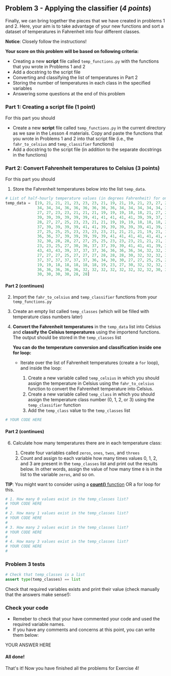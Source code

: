## Problem 3 - Applying the classifier (*4 points*)

Finally, we can bring together the pieces that we have created in problems 1 and 2. Here, your aim is to take
advantage of your new functions and sort a dataset of temperatures in Fahrenheit into four different classes.

**Notice**: Closely follow the instructions! 

**Your score on this problem will be based on following criteria:**

- Creating a new **script** file called `temp_functions.py` with the functions that you wrote in Problems 1 and 2
- Add a docstring to the script file
- Converting and classifying the list of temperatures in Part 2
- Storing the number of temperatures in each class in the specified variables
- Answering some questions at the end of this problem

### Part 1: Creating a script file (1 point)

For this part you should

- Create a new **script** file called `temp_functions.py` in the current directory as we saw in the Lesson 4 materials. Copy and paste the functions that you wrote in Problems 1 and 2 into that script file (i.e., the `fahr_to_celsius` and `temp_classifier` functions)
- Add a docstring to the script file (in addition to the separate docstrings in the functions)

### Part 2: Convert Fahrenheit temperatures to Celsius (3 points)

For this part you should

1. Store the Fahrenheit temperatures below into the list `temp_data`.


```python
# List of half-hourly temperature values (in degrees Fahrenheit) for one week
temp_data =  [19, 21, 21, 21, 23, 23, 23, 21, 19, 21, 19, 21, 23, 27, 27, 28, 30, 30, 32, 32, 32, 32, 
              34, 34, 34, 36, 36, 36, 36, 36, 36, 34, 34, 34, 34, 34, 34, 32, 30, 30, 30, 28, 28, 27,
              27, 27, 23, 23, 21, 21, 21, 19, 19, 19, 18, 18, 21, 27, 28, 30, 32, 34, 36, 37, 37, 37, 
              39, 39, 39, 39, 39, 39, 41, 41, 41, 41, 41, 39, 39, 37, 37, 36, 36, 34, 34, 32, 30, 30,
              28, 27, 27, 25, 23, 23, 21, 21, 19, 19, 19, 18, 18, 18, 21, 25, 27, 28, 34, 34, 41, 37, 
              37, 39, 39, 39, 39, 41, 41, 39, 39, 39, 39, 39, 41, 39, 39, 39, 37, 36, 34, 32, 28, 28,
              27, 25, 25, 25, 23, 23, 23, 23, 21, 21, 21, 21, 19, 21, 19, 21, 21, 19, 21, 27, 28, 32,
              36, 36, 37, 39, 39, 39, 39, 39, 41, 41, 41, 41, 41, 41, 41, 41, 41, 39, 37, 36, 36, 34,
              32, 30, 28, 28, 27, 27, 25, 25, 23, 23, 23, 21, 21, 21, 19, 19, 19, 19, 19, 19, 21, 23,
              23, 23, 25, 27, 30, 36, 37, 37, 39, 39, 41, 41, 41, 39, 39, 41, 43, 43, 43, 43, 43, 43,
              43, 43, 43, 39, 37, 37, 37, 36, 36, 36, 36, 34, 32, 32, 32, 32, 30, 30, 28, 28, 28, 27,
              27, 27, 27, 25, 27, 27, 27, 28, 28, 28, 30, 32, 32, 32, 34, 34, 36, 36, 36, 37, 37, 37,
              37, 37, 37, 37, 37, 37, 36, 34, 30, 30, 27, 27, 25, 25, 23, 21, 21, 21, 21, 19, 19, 19,
              19, 19, 18, 18, 18, 18, 18, 19, 23, 27, 30, 32, 32, 32, 32, 32, 32, 34, 34, 34, 34, 34,
              36, 36, 36, 36, 36, 32, 32, 32, 32, 32, 32, 32, 32, 30, 30, 30, 30, 30, 30, 30, 30, 30,
              30, 30, 30, 30, 28, 28]
```

#### Part 2 (continues)

2. Import the `fahr_to_celsius` and `temp_classifier` functions from your `temp_functions.py` 
3. Create an empty list called `temp_classes` (which will be filled with temperature class numbers later)
4. **Convert the Fahrenheit temperatures** in the `temp_data` list into Celsius and **classify the Celsius temperatures** using the importend functions. The output should be stored in the `temp_classes` list
 
   **You can do the temperature conversion and classification inside one for loop:**

    - Iterate over the list of Fahrenheit temperatures (create a `for` loop), and inside the loop:

        1. Create a new variable called `temp_celsius` in which you should assign the temperature in Celsius using the `fahr_to_celsius` function to convert the Fahrenheit temperature into Celsius.
        2. Create a new variable called `temp_class` in which you should assign the temperature class number (0, 1, 2, or 3) using the `temp_classifier` function
        3. Add the `temp_class` value to the `temp_classes` list


```python
# YOUR CODE HERE
```

#### Part 2 (continues)

6. Calculate how many temperatures there are in each temperature class:

    1. Create four variables called `zeros`, `ones`, `twos`, and `threes` 
    2. Count and assign to each variable how many times values 0, 1, 2, and 3 are present in the `temp_classes` list and print out the results below. In other words, assign the value of how many time `0` is in the list to the variable `zeros`, and so on. 
  
**TIP**: You might want to consider using a [**count()** function](https://www.tutorialspoint.com/python3/list_count.htm) OR a for loop for this.


```python
# 1. How many 0 values exist in the temp_classes list?
# YOUR CODE HERE
#
# 2. How many 1 values exist in the temp_classes list?
# YOUR CODE HERE
#
# 3. How many 2 values exist in the temp_classes list?
# YOUR CODE HERE
#
# 4. How many 3 values exist in the temp_classes list?
# YOUR CODE HERE
#

```

### Problem 3 tests


```python
# Check that temp_classes is a list
assert type(temp_classes) == list
```

Check that required variables exists and print their value (check manually that the answers make sense!):



### Check your code
 
- Remeber to check that your have commented your code and used the required variable names. 
- If you have any comments and concerns at this point, you can write them below:

YOUR ANSWER HERE

#### All done!

That's it! Now you have finished all the problems for Exercise 4! 
